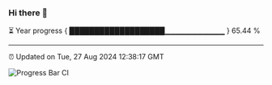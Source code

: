 ### Hi there 👋

⏳ Year progress { ███████████████████▁▁▁▁▁▁▁▁▁▁▁ } 65.44 %

---

⏰ Updated on Tue, 27 Aug 2024 12:38:17 GMT

![Progress Bar CI](https://github.com/ZhaoGui/ZhaoGui/workflows/Progress%20Bar%20CI/badge.svg)
